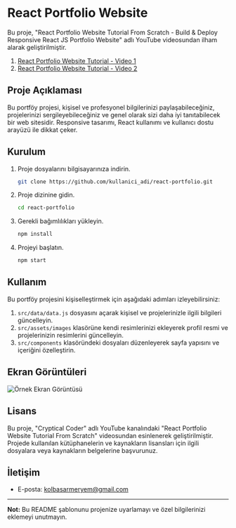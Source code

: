 # React Portfolio Website

Bu proje, "React Portfolio Website Tutorial From Scratch - Build & Deploy Responsive React JS Portfolio Website" adlı YouTube videosundan ilham alarak geliştirilmiştir.
1. [React Portfolio Website Tutorial - Video 1](https://youtu.be/o3IP5HeFRO0?feature=shared)
2. [React Portfolio Website Tutorial - Video 2](https://youtu.be/9wdErl1gA4E?feature=shared)
## Proje Açıklaması

Bu portföy projesi, kişisel ve profesyonel bilgilerinizi paylaşabileceğiniz, projelerinizi sergileyebileceğiniz ve genel olarak sizi daha iyi tanıtabilecek bir web sitesidir. Responsive tasarımı, React kullanımı ve kullanıcı dostu arayüzü ile dikkat çeker.

## Kurulum

1. Proje dosyalarını bilgisayarınıza indirin.
    ```bash
    git clone https://github.com/kullanici_adi/react-portfolio.git
    ```

2. Proje dizinine gidin.
    ```bash
    cd react-portfolio
    ```

3. Gerekli bağımlılıkları yükleyin.
    ```bash
    npm install
    ```

4. Projeyi başlatın.
    ```bash
    npm start
    ```

## Kullanım

Bu portföy projesini kişiselleştirmek için aşağıdaki adımları izleyebilirsiniz:

1. `src/data/data.js` dosyasını açarak kişisel ve projelerinizle ilgili bilgileri güncelleyin.
2. `src/assets/images` klasörüne kendi resimlerinizi ekleyerek profil resmi ve projelerinizin resimlerini güncelleyin.
3. `src/components` klasöründeki dosyaları düzenleyerek sayfa yapısını ve içeriğini özelleştirin.

## Ekran Görüntüleri

![Örnek Ekran Görüntüsü](screenshots/screenshot.png)

## Lisans

Bu proje, "Cryptical Coder" adlı YouTube kanalındaki "React Portfolio Website Tutorial From Scratch" videosundan esinlenerek geliştirilmiştir.
Projede kullanılan kütüphanelerin ve kaynakların lisansları için ilgili dosyalara veya kaynakların belgelerine başvurunuz.

## İletişim

- E-posta: kolbasarmeryem@gmail.com

---
**Not:** Bu README şablonunu projenize uyarlamayı ve özel bilgilerinizi eklemeyi unutmayın.
